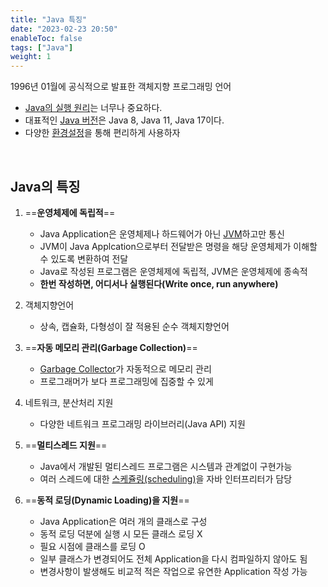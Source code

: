 ```yaml
---
title: "Java 특징"
date: "2023-02-23 20:50"
enableToc: false
tags: ["Java"]
weight: 1
---
```


1996년 01월에 공식적으로 발표한 객체지향 프로그래밍 언어
- [Java의 실행 원리](brain/Java/JavaExecute)는 너무나 중요하다.
- 대표적인 [Java 버전](brain/Java/JavaVersion)은 Java 8, Java 11, Java 17이다.
- 다양한 [환경설정](brain/Java/java-settings)을 통해 편리하게 사용하자

<br>

## Java의 특징

1. ==**운영체제에 독립적**==
	- Java Application은 운영체제나 하드웨어가 아닌 [JVM](brain/Java/JVM)하고만 통신
	- JVM이 Java Applcation으로부터 전달받은 명령을 해당 운영체제가 이해할 수 있도록 변환하여 전달
	- Java로 작성된 프로그램은 운영체제에 독립적, JVM은 운영체제에 종속적
	- **한번 작성하면, 어디서나 실행된다(Write once, run anywhere)**

2. 객체지향언어
	- 상속, 캡슐화, 다형성이 잘 적용된 순수 객체지향언어

3. ==**자동 메모리 관리(Garbage Collection)**==

	- [Garbage Collector](brain/Java/GC)가 자동적으로 메모리 관리
	- 프로그래머가 보다 프로그래밍에 집중할 수 있게

4. 네트워크, 분산처리 지원
	- 다양한 네트워크 프로그래밍 라이브러리(Java API) 지원

5. ==**멀티스레드 지원**==
	- Java에서 개발된 멀티스레드 프로그램은 시스템과 관계없이 구현가능
	- 여러 스레드에 대한 [스케쥴링(scheduling)](brain/CS/OS/Scheduling)을 자바 인터프리터가 담당

6. ==**동적 로딩(Dynamic Loading)을 지원**==
	- Java Application은 여러 개의 클래스로 구성
	- 동적 로딩 덕분에 실행 시 모든 클래스 로딩 X
	- 필요 시점에 클래스를 로딩 O
	- 일부 클래스가 변경되어도 전체 Application을 다시 컴파일하지 않아도 됨
	- 변경사항이 발생해도 비교적 적은 작업으로 유연한 Application 작성 가능